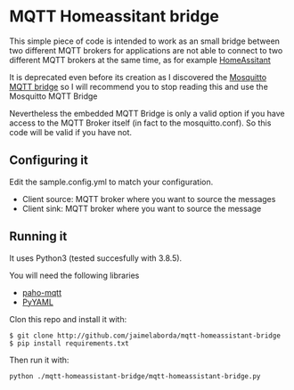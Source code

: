 # MQTT Homeassitant bridge

This simple piece of code is intended to work as an small bridge between two different MQTT brokers for applications are not able to connect to two different MQTT brokers at the same time, as for example [HomeAssitant](https://www.home-assistant.io/)

It is deprecated even before its creation as I discovered the [Mosquitto MQTT bridge](http://www.steves-internet-guide.com/mosquitto-bridge-configuration/) so I will recommend you to stop reading this and use the Mosquitto MQTT Bridge

Nevertheless the embedded MQTT Bridge is only a valid option if you have access to the MQTT Broker itself (in fact to the mosquitto.conf). So this code will be valid if you have not.

## Configuring it
Edit the sample.config.yml to match your configuration.

* Client source: MQTT broker where you want to source the messages
* Client sink: MQTT broker where you want to source the message

## Running it
It uses Python3 (tested succesfully with 3.8.5).

You will need the following libraries
* [paho-mqtt](https://pypi.org/project/paho-mqtt/)
* [PyYAML](https://pyyaml.org/wiki/PyYAMLDocumentation)

Clon this repo and install it with:
```
$ git clone http://github.com/jaimelaborda/mqtt-homeassistant-bridge
$ pip install requirements.txt
```

Then run it with:
```
python ./mqtt-homeassistant-bridge/mqtt-homeassistant-bridge.py
```
